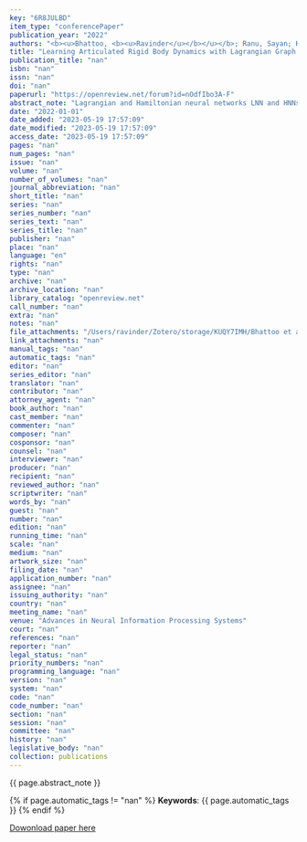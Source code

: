 ```yaml
---
key: "6R8JULBD"
item_type: "conferencePaper"
publication_year: "2022"
authors: "<b><u>Bhattoo, <b><u>Ravinder</u></b></u></b>; Ranu, Sayan; Krishnan, N. M. Anoop"
title: "Learning Articulated Rigid Body Dynamics with Lagrangian Graph Neural Network"
publication_title: "nan"
isbn: "nan"
issn: "nan"
doi: "nan"
paperurl: "https://openreview.net/forum?id=nOdfIbo3A-F"
abstract_note: "Lagrangian and Hamiltonian neural networks LNN and HNNs, respectively) encode strong inductive biases that allow them to outperform other models of physical systems significantly. However, these models have, thus far, mostly been limited to simple systems such as pendulums and springs or a single rigid body such as a gyroscope or a rigid rotor. Here, we present a Lagrangian graph neural network (LGNN) that can learn the dynamics of articulated rigid bodies by exploiting their topology. We demonstrate the performance of LGNN by learning the dynamics of ropes, chains, and trusses with the bars modeled as rigid bodies. LGNN also exhibits generalizability---LGNN trained on chains with a few segments exhibits generalizability to simulate a chain with large number of links and arbitrary link length. We also show that the LGNN can simulate unseen hybrid systems including bars and chains, on which they have not been trained on. Specifically, we show that the LGNN can be used to model the dynamics of complex real-world structures such as the stability of tensegrity structures. Finally, we discuss the non-diagonal nature of the mass matrix and its ability to generalize in complex systems."
date: "2022-01-01"
date_added: "2023-05-19 17:57:09"
date_modified: "2023-05-19 17:57:09"
access_date: "2023-05-19 17:57:09"
pages: "nan"
num_pages: "nan"
issue: "nan"
volume: "nan"
number_of_volumes: "nan"
journal_abbreviation: "nan"
short_title: "nan"
series: "nan"
series_number: "nan"
series_text: "nan"
series_title: "nan"
publisher: "nan"
place: "nan"
language: "en"
rights: "nan"
type: "nan"
archive: "nan"
archive_location: "nan"
library_catalog: "openreview.net"
call_number: "nan"
extra: "nan"
notes: "nan"
file_attachments: "/Users/ravinder/Zotero/storage/KUQY7IMH/Bhattoo et al. - 2022 - Learning Articulated Rigid Body Dynamics with Lagr.pdf"
link_attachments: "nan"
manual_tags: "nan"
automatic_tags: "nan"
editor: "nan"
series_editor: "nan"
translator: "nan"
contributor: "nan"
attorney_agent: "nan"
book_author: "nan"
cast_member: "nan"
commenter: "nan"
composer: "nan"
cosponsor: "nan"
counsel: "nan"
interviewer: "nan"
producer: "nan"
recipient: "nan"
reviewed_author: "nan"
scriptwriter: "nan"
words_by: "nan"
guest: "nan"
number: "nan"
edition: "nan"
running_time: "nan"
scale: "nan"
medium: "nan"
artwork_size: "nan"
filing_date: "nan"
application_number: "nan"
assignee: "nan"
issuing_authority: "nan"
country: "nan"
meeting_name: "nan"
venue: "Advances in Neural Information Processing Systems"
court: "nan"
references: "nan"
reporter: "nan"
legal_status: "nan"
priority_numbers: "nan"
programming_language: "nan"
version: "nan"
system: "nan"
code: "nan"
code_number: "nan"
section: "nan"
session: "nan"
committee: "nan"
history: "nan"
legislative_body: "nan"
collection: publications
---
```




<!--  -->

{{ page.abstract_note }}


{% if page.automatic_tags != "nan" %}
__Keywords__: {{ page.automatic_tags }}
{% endif %}


[Dowonload paper here](https://openreview.net/forum?id=nOdfIbo3A-F)

